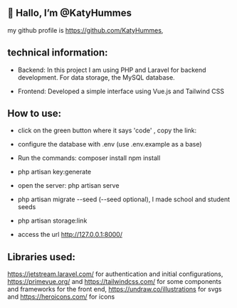 ##  👋 Hallo, I’m @KatyHummes

my github profile is https://github.com/KatyHummes,



## technical information:
- Backend:
In this project I am using PHP and Laravel for backend development.
For data storage, the MySQL database.

- Frontend:
Developed a simple interface using Vue.js and Tailwind CSS


## How to use:
- click on the green button where it says 'code' ,
copy the link: 

- configure the database with .env (use .env.example as a base)

- Run the commands: composer install npm install

- php artisan key:generate

- open the server: php artisan serve

- php artisan migrate --seed (--seed optional), I made school and student seeds

- php artisan storage:link

- access the url http://127.0.0.1:8000/


## Libraries used:
https://jetstream.laravel.com/ for authentication and initial configurations,
https://primevue.org/ and https://tailwindcss.com/ for some components and frameworks for the front end,
https://undraw.co/illustrations for svgs and
https://heroicons.com/ for icons
